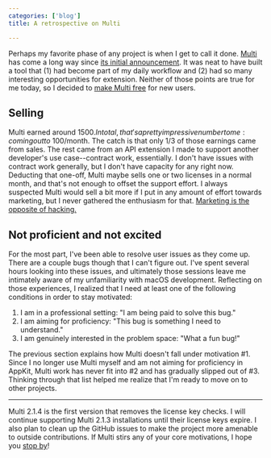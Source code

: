 ```yaml
---
categories: ['blog']
title: A retrospective on Multi

---
```


Perhaps my favorite phase of any project is when I get to call it done.
[Multi](https://github.com/kofigumbs/multi) has come a long way since [its initial announcement](/blog/multi).
It was neat to have built a tool that (1) had become part of my daily workflow and (2) had so many interesting opportunities for extension.
Neither of those points are true for me today, so I decided to [make Multi free](https://github.com/kofigumbs/multi/commit/14f2d1b5524a8477f203d8e1cb4b6100ea35a5f2) for new users.

## Selling

Multi earned around $1500.
In total, that's a pretty impressive number to me: coming out to ~$100/month.
The catch is that only 1/3 of those earnings came from sales.
The rest came from an API extension I made to support another developer's use case--contract work, essentially.
I don't have issues with contract work generally, but I don't have capacity for any right now.
Deducting that one-off, Multi maybe sells one or two licenses in a normal month, and that's not enough to offset the support effort.
I always suspected Multi would sell a bit more if I put in any amount of effort towards marketing, but I never gathered the enthusiasm for that.
[Marketing is the opposite of hacking.](https://macwright.com/2021/07/24/hacking-is-the-opposite-of-marketing.html)

## Not proficient and not excited

For the most part, I've been able to resolve user issues as they come up.
There are a couple bugs though that I can't figure out.
I've spent several hours looking into these issues, and ultimately those sessions leave me intimately aware of my unfamiliarity with macOS development.
Reflecting on those experiences, I realized that I need at least one of the following conditions in order to stay motivated:

 1. I am in a professional setting: "I am being paid to solve this bug."
 2. I am aiming for proficiency: "This bug is something I need to understand."
 3. I am genuinely interested in the problem space: "What a fun bug!"

The previous section explains how Multi doesn't fall under motivation #1.
Since I no longer use Multi myself and am not aiming for proficiency in AppKit, Multi work has never fit into #2 and has gradually slipped out of #3.
Thinking through that list helped me realize that I'm ready to move on to other projects.

---

Multi 2.1.4 is the first version that removes the license key checks.
I will continue supporting Multi 2.1.3 installations until their license keys expire.
I also plan to clean up the GitHub issues to make the project more amenable to outside contributions.
If Multi stirs any of your core motivations, I hope you [stop by](https://github.com/kofigumbs/multi)!
